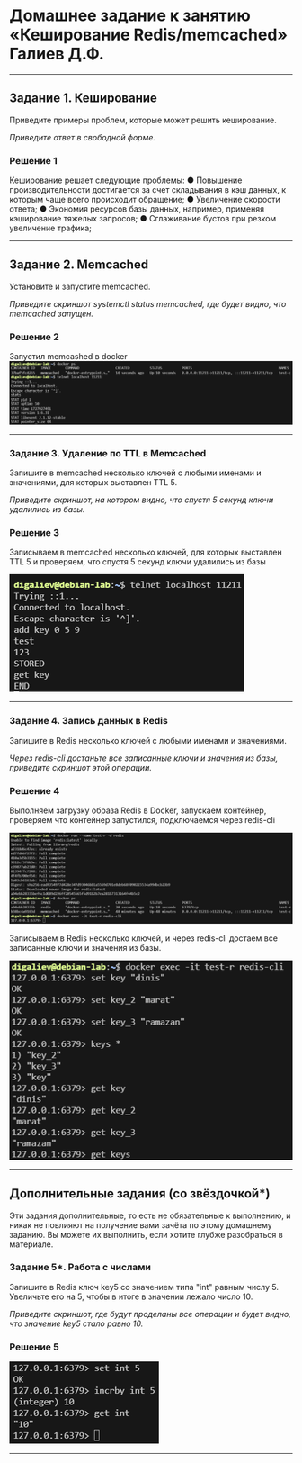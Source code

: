 # Домашнее задание к занятию «Кеширование Redis/memcached» Галиев Д.Ф.

---

## Задание 1. Кеширование 

Приведите примеры проблем, которые может решить кеширование. 

*Приведите ответ в свободной форме.*

### Решение 1

Кеширование решает следующие проблемы:
● Повышение производительности достигается за счет складывания в кэш данных, к которым чаще всего происходит обращение;
● Увеличение скорости ответа;
● Экономия ресурсов базы данных, например, применяя кэширование тяжелых запросов;
● Сглаживание бустов при резком увеличение трафика;

---

## Задание 2. Memcached

Установите и запустите memcached.

*Приведите скриншот systemctl status memcached, где будет видно, что memcached запущен.*

### Решение 2
Запустил memcashed в docker
![](./img/11-02_2.1.png)

---

### Задание 3. Удаление по TTL в Memcached

Запишите в memcached несколько ключей с любыми именами и значениями, для которых выставлен TTL 5. 

*Приведите скриншот, на котором видно, что спустя 5 секунд ключи удалились из базы.*

### Решение 3

Записываем в memcached несколько ключей, для которых выставлен TTL 5 и проверяем, что спустя 5 секунд ключи удалились из базы

![](./img/11-02_3.png)

---

### Задание 4. Запись данных в Redis

Запишите в Redis несколько ключей с любыми именами и значениями. 

*Через redis-cli достаньте все записанные ключи и значения из базы, приведите скриншот этой операции.*

### Решение 4

Выполняем загрузку образа Redis в Docker, запускаем контейнер, проверяем что контейнер запустился, подключаемся через redis-cli

![](./img/11-02_4.1.png)

Записываем в Redis несколько ключей, и через redis-cli достаем все записанные ключи и значения из базы.

![](./img/11-02_4.2.png)

---

## Дополнительные задания (со звёздочкой*)
Эти задания дополнительные, то есть не обязательные к выполнению, и никак не повлияют на получение вами зачёта по этому домашнему заданию. Вы можете их выполнить, если хотите глубже разобраться в материале.

### Задание 5*. Работа с числами 

Запишите в Redis ключ key5 со значением типа "int" равным числу 5. Увеличьте его на 5, чтобы в итоге в значении лежало число 10.  

*Приведите скриншот, где будут проделаны все операции и будет видно, что значение key5 стало равно 10.*

### Решение 5

![](./img/11-02_5.png)

---

